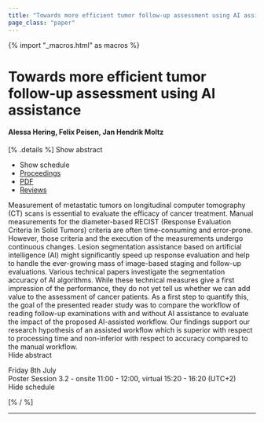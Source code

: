 ```yaml
---
title: "Towards more efficient tumor follow-up assessment using AI assistance"
page_class: "paper"
---
```


{% import "_macros.html" as macros %}

# Towards more efficient tumor follow-up assessment using AI assistance

#### Alessa Hering, Felix Peisen, Jan Hendrik Moltz

[% .details %]
<a class="toggle_visibility" data-selector=".abstract" data-level="3">Show abstract</a>
- <a class="toggle_visibility" data-selector=".schedule" data-level="3">Show schedule</a>
- <a href="">Proceedings</a>
- <a href="https://openreview.net/pdf?id=4chzvY0rrV">PDF</a>
- <a href="https://openreview.net/forum?id=4chzvY0rrV">Reviews</a>

<p>
    <span class="abstract">
            Measurement of metastatic tumors on longitudinal computer tomography (CT) scans is essential to evaluate the efficacy of cancer treatment. Manual measurements for the diameter-based RECIST (Response Evaluation Criteria In Solid Tumors) criteria are often time-consuming and error-prone. However, those criteria and the execution of the measurements undergo continuous changes. Lesion segmentation assistance based on artificial intelligence (AI) might significantly speed up response evaluation and help to handle the ever-growing mass of image-based staging and follow-up evaluations. Various technical papers investigate the segmentation accuracy of AI algorithms. While these technical measures give a first impression of the performance, they do not yet tell us whether we can add value to the assessment of cancer patients. As a first step to quantify this, the goal of the presented reader study was to compare the workflow of reading follow-up examinations with and without AI assistance to evaluate the impact of the proposed AI-assisted workflow. Our findings support our research hypothesis of an assisted workflow which is superior with respect to processing time and non-inferior with respect to accuracy compared to the manual workflow.
        <br>
        <span class="actions"><a class="toggle_visibility" data-level="2">Hide abstract</a></span>
    </span>
</p>

<p>
    <span class="schedule">
        Friday 8th July<br>Poster Session 3.2 - onsite 11:00 - 12:00, virtual 15:20 - 16:20 (UTC+2)
        <br>
        <span class="actions"><a class="toggle_visibility" data-level="2">Hide schedule</a></span>
    </span>
</p>

[% / %]


---
<!-- { macros.presentation('', '', 720, 450) } -->
